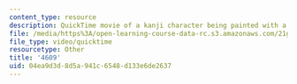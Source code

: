 ```yaml
---
content_type: resource
description: QuickTime movie of a kanji character being painted with a brush.
file: /media/https%3A/open-learning-course-data-rc.s3.amazonaws.com/21g-504-japanese-iv-spring-2009/04ea9d3d8d5a941c6548d133e6de2637_4609.mov
file_type: video/quicktime
resourcetype: Other
title: '4609'
uid: 04ea9d3d-8d5a-941c-6548-d133e6de2637
---
```

